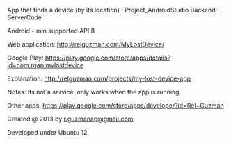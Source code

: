 App that finds a device (by its location) : Project_AndroidStudio
Backend : ServerCode

Android - min supported API 8

Web application: http://relguzman.com/MyLostDevice/

Google Play: https://play.google.com/store/apps/details?id=com.rgap.mylostdevice

Explanation: http://relguzman.com/projects/my-lost-device-app

Notes: Its not a service, only works when the app is running.


Other apps: https://play.google.com/store/apps/developer?id=Rel+Guzman

Created @ 2013 by r.guzmanap@gmail.com

Developed under Ubuntu 12
